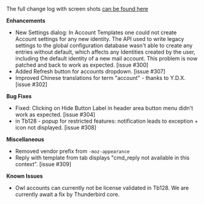 The full change log with screen shots [can be found here](https://smarttemplates.quickfolders.org/version.html#4.7) 

**Enhancements**

*  New Settings dialog: In Account Templates one could not create Account settings for any new identity. The API used to write legacy settings to the global configuration database wasn't able to create any entries without default, which affects any Identities created by the user, including the default identity of a new mail account. This problem is now patched and back to work as expected. \[issue #300\]
*   Added Refresh button for accounts dropdown. \[issue #307\]
*   Improved Chinese translations for term "account" - thanks to Y.D.X. \[issue #302\]

**Bug Fixes** 

*   Fixed: Clicking on Hide Button Label in header area button menu didn't work as expected. \[issue #304\]
*   in Tb128 - popup for restricted features: notification leads to exception + icon not displayed. \[issue #308\]

**Miscellaneous**

*   Removed vendor prefix from `-moz-appearance`
*   Reply with template from tab displays "cmd\_reply not available in this context". \[issue #309\]

**Known Issues**
* Owl accounts can currently not be license validated in Tb128. We are currently await a fix by Thunderbird core.
